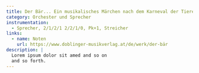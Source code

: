 ```yaml
---
title: Der Bär... Ein musikalisches Märchen nach dem Karneval der Tiere - Opus 38 (60'), Text v. Marcus Davy
category: Orchester und Sprecher
instrumentation:
  - Sprecher, 2/1/2/1 2/2/1/0, Pk+1, Streicher
links:
  - name: Noten
    url: https://www.doblinger-musikverlag.at/de/werk/der-bär
description: |
  Lorem ipsum dolor sit amed and so on
  and so forth.
---
```

